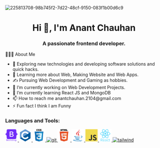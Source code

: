 ![225813708-98b745f2-7d22-48cf-9150-083f1b00d6c9](https://github.com/ANANT17699/ANANT17699/assets/137717215/ae3f892a-9791-45fc-8e7e-9af135fa36cd)



<h1 align="center">Hi 👋, I'm Anant Chauhan</h1>
<h3 align="center">A passionate frontend developer.</h3>
👨🏻‍💻  About Me<br>
<ul>
<li>🤔   Exploring new technologies and developing software solutions and quick hacks.</li>
<li>🌱   Learning more about Web, Making Website and Web Apps.</li>
<li>✍️   Pursuing Web Development and Gaming as hobbies.</li>
<li>🔭   I’m currently working on Web Development Projects.</li>
<li>🌱   I’m currently learning React JS and MongoDB</li>
<li>📫   How to reach me anantchauhan.2104@gmail.com</li>
<li>⚡   Fun fact I think I am Funny</li>
</ul>
<p align="left">
</p>

<h3 align="left">Languages and Tools:</h3>
<p align="left"> <a href="https://getbootstrap.com" target="_blank" rel="noreferrer"> <img src="https://raw.githubusercontent.com/devicons/devicon/master/icons/bootstrap/bootstrap-plain-wordmark.svg" alt="bootstrap" width="40" height="40"/> </a> <a href="https://www.cprogramming.com/" target="_blank" rel="noreferrer"> <img src="https://raw.githubusercontent.com/devicons/devicon/master/icons/c/c-original.svg" alt="c" width="40" height="40"/> </a> <a href="https://www.w3schools.com/css/" target="_blank" rel="noreferrer"> <img src="https://raw.githubusercontent.com/devicons/devicon/master/icons/css3/css3-original-wordmark.svg" alt="css3" width="40" height="40"/> </a> <a href="https://git-scm.com/" target="_blank" rel="noreferrer"> <img src="https://www.vectorlogo.zone/logos/git-scm/git-scm-icon.svg" alt="git" width="40" height="40"/> </a> <a href="https://www.w3.org/html/" target="_blank" rel="noreferrer"> <img src="https://raw.githubusercontent.com/devicons/devicon/master/icons/html5/html5-original-wordmark.svg" alt="html5" width="40" height="40"/> </a> <a href="https://www.java.com" target="_blank" rel="noreferrer"> <img src="https://raw.githubusercontent.com/devicons/devicon/master/icons/java/java-original.svg" alt="java" width="40" height="40"/> </a> <a href="https://developer.mozilla.org/en-US/docs/Web/JavaScript" target="_blank" rel="noreferrer"> <img src="https://raw.githubusercontent.com/devicons/devicon/master/icons/javascript/javascript-original.svg" alt="javascript" width="40" height="40"/> </a> <a href="https://reactjs.org/" target="_blank" rel="noreferrer"> <img src="https://raw.githubusercontent.com/devicons/devicon/master/icons/react/react-original-wordmark.svg" alt="react" width="40" height="40"/> </a> <a href="https://tailwindcss.com/" target="_blank" rel="noreferrer"> <img src="https://www.vectorlogo.zone/logos/tailwindcss/tailwindcss-icon.svg" alt="tailwind" width="40" height="40"/> </a> </p>
